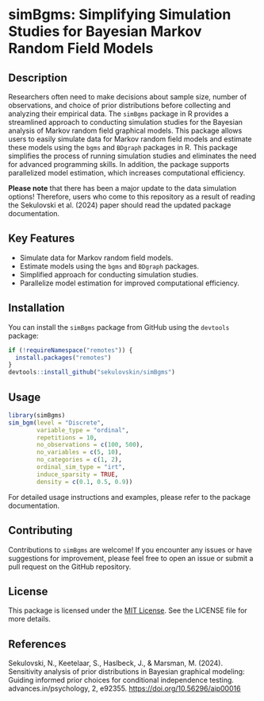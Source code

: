 # simBgms: Simplifying Simulation Studies for Bayesian Markov Random Field Models 

## Description

Researchers often need to make decisions about sample size, number of observations, and choice of prior distributions before collecting and analyzing their empirical data. The `simBgms` package in R provides a streamlined approach to conducting simulation studies for the Bayesian analysis of Markov random field graphical models. This package allows users to easily simulate data for Markov random field models and estimate these models using the `bgms` and `BDgraph` packages in R. This package simplifies the process of running simulation studies and eliminates the need for advanced programming skills. In addition, the package supports parallelized model estimation, which increases computational efficiency.

**Please note** that there has been a major update to the data simulation options! Therefore, users who come to this repository as a result of reading the Sekulovski et al. (2024) paper should read the updated package documentation.

## Key Features

- Simulate data for Markov random field models.
- Estimate models using the `bgms` and `BDgraph` packages.
- Simplified approach for conducting simulation studies.
- Parallelize model estimation for improved computational efficiency.

## Installation

You can install the `simBgms` package from GitHub using the `devtools` package:

```R
if (!requireNamespace("remotes")) { 
  install.packages("remotes")   
}   
devtools::install_github("sekulovskin/simBgms")
```

## Usage

```R
library(simBgms)
sim_bgm(level = "Discrete",
        variable_type = "ordinal",
        repetitions = 10, 
        no_observations = c(100, 500), 
        no_variables = c(5, 10),
        no_categories = c(1, 2), 
        ordinal_sim_type = "irt",
        induce_sparsity = TRUE,
        density = c(0.1, 0.5, 0.9))
```

For detailed usage instructions and examples, please refer to the package documentation.

## Contributing

Contributions to `simBgms` are welcome! If you encounter any issues or have suggestions for improvement, please feel free to open an issue or submit a pull request on the GitHub repository.

## License

This package is licensed under the [MIT License](https://opensource.org/licenses/MIT). See the LICENSE file for more details.

## References

Sekulovski, N., Keetelaar, S., Haslbeck, J., & Marsman, M. (2024). Sensitivity analysis of prior distributions in Bayesian graphical modeling: Guiding informed prior choices for conditional independence testing. advances.in/psychology, 2, e92355. https://doi.org/10.56296/aip00016

